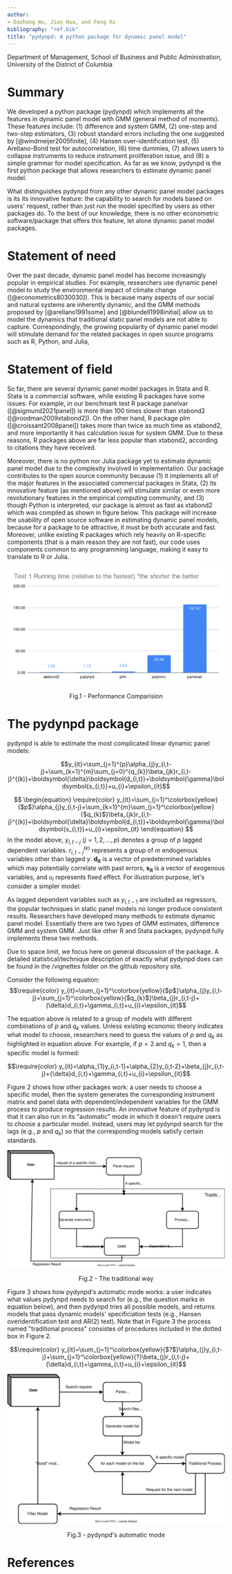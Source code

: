 ```yaml
---
author:
- Dazhong Wu, Jian Hua, and Feng Xu
bibliography: "ref.bib"
title: "pydynpd: A python package for dynamic panel model"
---
```


Department of Management, School of Business and Public Administration,
University of the District of Columbia

# Summary

We developed a python package (pydynpd) which implements all the
features in dynamic panel model with GMM (general method of moments).
These features include: (1) difference and system GMM, (2) one-step and
two-step estimators, (3) robust standard errors including the one
suggested by [@windmeijer2005finite], (4) Hansen over-identification test, (5)
Arellano-Bond test for autocorrelation, (6) time dummies, (7) allows
users to collapse instruments to reduce instrument proliferation issue,
and (8) a simple grammar for model specification. As far as we know, pydynpd is the first python package that allows researchers to estimate dynamic panel model.

What distinguishes pydynpd from any other dynamic panel model packages is its its innovative feature: the capability to search for models based on users' request, rather than just run the model specified by users as other packages do. To the best of our knowledge, there is no other econometric software/package that offers this feature, let alone dynamic panel model packages.

# Statement of need 
Over the past decade, dynamic panel model has become increasingly
popular in empirical studies. For example, researchers use dynamic panel
model to study the environmental impact of climate change ([@econometrics8030030]).
This is because many aspects of our social and natural systems are
inherently dynamic, and the GMM methods proposed by [@arellano1991some] and [@blundell1998initial] allow us to model the dynamics that
traditional static panel models are not able to capture.
Correspondingly, the growing popularity of dynamic panel model will
stimulate demand for the related packages in open source programs such
as R, Python, and Julia,

# Statement of field 
So far, there are several dynamic panel model packages in Stata and R.
Stata is a commercial software, while existing R packages have some
issues. For example, in our benchmark test R package panelvar ([@sigmund2021panel]) is more than 100 times slower than xtabond2 ([@roodman2009xtabond2]). On the other hand, R package plm ([@croissant2008panel])
takes more than twice as much time as xtabond2, and more importantly it
has calculation issue for system GMM. Due to these reasons, R
packages above are far less popular than xtabond2, according to citations they
have received.

Moreover, there is no python nor Julia package yet to estimate dynamic
panel model due to the complexity involved in implementation. Our
package contributes to the open source community because (1) it
implements all of the major features in the associated commercial packages in
Stata, (2) its innovative feature (as mentioned above) will stimulate similar or even more revolutionary features in the empirical computing community, and (3) though Python is interpreted, our package is almost as
fast as xtabond2 which was compiled as shown in figure below. This package will increase the usability of open source software in estimating dynamic panel models, because for a package to be attractive, it must be both accurate and fast. Moreover, unlike existing R
packages which rely heavily on R-specific components (that is a main
reason they are not fast), our code uses components common to any
programming language, making it easy to translate to R or Julia.

<p align = "center">
<img src = "./../Benchmark/images/Test_1.svg">
</p>
<p align = "center">
Fig.1 - Performance Comparision 
</p>

# The pydynpd package 

pydynpd is able to estimate the most complicated linear dynamic panel
models:

$$y_{it}=\sum_{j=1}^{p}\alpha_{j}y_{i,t-j}+\sum_{k=1}^{m}\sum_{j=0}^{q_{k}}\beta_{jk}r_{i,t-j}^{(k)}+\boldsymbol{\delta}\boldsymbol{d_{i,t}}+\boldsymbol{\gamma}\boldsymbol{s_{i,t}}+u_{i}+\epsilon_{it}$$

$$
\begin{equation}
\require{color}   y_{it}=\sum_{j=1}^\colorbox{yellow}{$p$}\alpha_{j}y_{i,t-j}+\sum_{k=1}^{m}\sum_{j=1}^\colorbox{yellow}{$q_{k}$}\beta_{jk}r_{i,t-j}^{(k)}+\boldsymbol{\delta}\boldsymbol{d_{i,t}}+\boldsymbol{\gamma}\boldsymbol{s_{i,t}}+u_{i}+\epsilon_{it}   
\end{equation}
$$
In the model above, $y_{i,t-j}$ ($j=1,2,\ldots,p$) denotes a group of
$p$ lagged dependent variables. $r_{i,t-j}^{(k)}$ represents a group of
$m$ endogenous variables other than lagged $y$. $\boldsymbol{d_{it}}$ is
a vector of predetermined variables which may potentially correlate with
past errors, $\boldsymbol{s_{it}}$ is a vector of exogenous variables,
and $u_{i}$ represents fixed effect. For illustration purpose, let's
consider a simpler model:




As lagged dependent variables such as $y_{i,t-1}$ are included as regressors, the
popular techniques in static panel models no longer produce consistent
results. Researchers have developed many methods to estimate dynamic
panel model. Essentially there are two types of GMM estimates,
difference GMM and system GMM. Just like other R and Stata packages, pydynpd fully implements these two methods.

Due to space limit, we focus here on general discussion of the package. A detailed statistical/technique description of exactly what pydynpd does can be found in the /vignettes folder on the github repository site. 

Consider the following equation:
$$\require{color} y_{it}=\sum_{j=1}^\colorbox{yellow}{$p$}\alpha_{j}y_{i,t-j}+\sum_{j=1}^\colorbox{yellow}{$q_{k}$}\beta_{j}r_{i,t-j}+{\delta}d_{i,t}+\gamma_{i,t}+u_{i}+\epsilon_{it}$$

The equation above is related to a group of models with different combinations of $p$ and $q_{k}$ values. Unless existing economic theory indicates what model to choose, researchers need to guess the values of $p$ and $q_{k}$ as highlighted in equation above. For example, if $p=2$ and $q_{k}=1$, then a specific model is formed:

$$\require{color} y_{it}=\alpha_{1}y_{i,t-1}+\alpha_{2}y_{i,t-2}+\beta_{j}r_{i,t-j}+{\delta}d_{i,t}+\gamma_{i,t}+u_{i}+\epsilon_{it}$$

Figure 2 shows how other packages work: a user needs to choose a specific model, then the system generates the corresponding instrument matrix and panel data with dependent/independent variables for the GMM process to produce regression results. An innovative feature of pydynpd is that it can also run in its "automatic" mode in which it doesn't require users to choose a particular model. Instead, users may let pydynpd search for the lags (e.g., $p$ and $q_{k}$) so that the corresponding models satisfy certain standards.
<p align = "center">
<img src = "Images/traditional.svg">
</p>
<p align = "center">
Fig.2 - The traditional way
</p>


Figure 3 shows how pydynpd's automatic mode works: a user indicates what values pydynpd needs to search for (e.g., the question marks in equation below), and then pydynpd tries all possible models, and returns models that pass dynamic models' specificiation tests (e.g., Hansen overidentification test and AR(2) test). Note that in Figure 3 the process named "traditional process" consistes of procedures included in the dotted box in Figure 2.

$$\require{color} y_{it}=\sum_{j=1}^\colorbox{yellow}{$?$}\alpha_{j}y_{i,t-j}+\sum_{j=1}^\colorbox{yellow}{?}\beta_{j}r_{i,t-j}+{\delta}d_{i,t}+\gamma_{i,t}+u_{i}+\epsilon_{it}$$



<p align = "center">
<img src = "Images/new_struct.svg">
</p>
<p align = "center">
Fig.3 - pydynpd's automatic mode
</p>






# References

